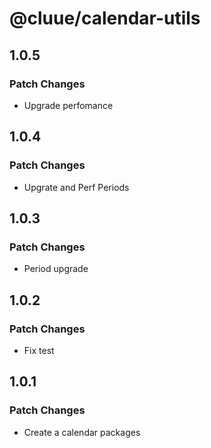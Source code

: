 # @cluue/calendar-utils

## 1.0.5

### Patch Changes

-   Upgrade perfomance

## 1.0.4

### Patch Changes

-   Upgrate and Perf Periods

## 1.0.3

### Patch Changes

-   Period upgrade

## 1.0.2

### Patch Changes

-   Fix test

## 1.0.1

### Patch Changes

-   Create a calendar packages
